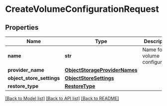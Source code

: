 # CreateVolumeConfigurationRequest

## Properties
Name | Type | Description | Notes
------------ | ------------- | ------------- | -------------
**name** | **str** | Name for the volume configuration | 
**provider_name** | [**ObjectStorageProviderNames**](ObjectStorageProviderNames.md) |  | [optional] 
**object_store_settings** | [**ObjectStoreSettings**](ObjectStoreSettings.md) |  | 
**restore_type** | [**RestoreType**](RestoreType.md) |  | [optional] 

[[Back to Model list]](../README.md#documentation-for-models) [[Back to API list]](../README.md#documentation-for-api-endpoints) [[Back to README]](../README.md)


